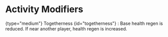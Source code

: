 # Activity Modifiers

{type="medium"}
Togetherness {id="togetherness"}
: Base health regen is reduced. If near another player, health regen is increased.
